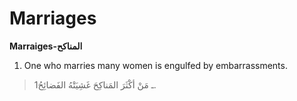 Marriages
=========

**Marraiges-المناكح**

1. One who marries many women is engulfed by embarrassments.

> 1ـ مَنْ أكْثَرَ المَناكِحَ غَشِيَتْهُ الفَضائِحُ.


